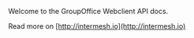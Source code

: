Welcome to the GroupOffice Webclient API docs.

Read more on [http://intermesh.io](http://intermesh.io)